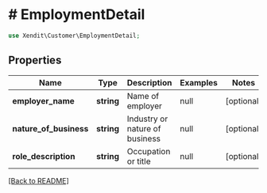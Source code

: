 # # EmploymentDetail


```php
use Xendit\Customer\EmploymentDetail;
```
## Properties

| Name | Type | Description | Examples | Notes |
| ------------ | ------------- | ------------- | ------------- | -------------|
| **employer_name** | **string** | Name of employer | null |  [optional] |
| **nature_of_business** | **string** | Industry or nature of business | null |  [optional] |
| **role_description** | **string** | Occupation or title | null |  [optional] |


[[Back to README]](../../README.md)
